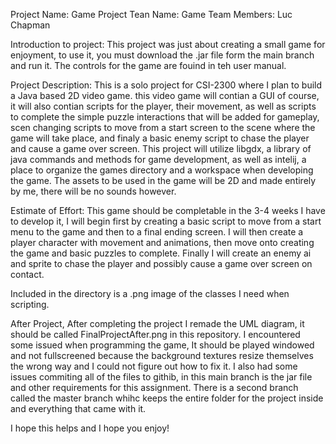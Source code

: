 Project Name: Game Project
Tean Name: Game
Team Members: Luc Chapman

Introduction to project: This project was just about creating a small game for enjoyment, to use it, you must download the .jar file form the main branch and run it. The controls for the game are fouind in teh user manual.

Project Description: This is a solo project for CSI-2300 where I plan to build a Java based 2D video game. this video game will contian a GUI of course, it will also contian scripts for the player, their
movement, as well as scripts to complete the simple puzzle interactions that will be added for gameplay, scen changing scripts to move from a start screen to the scene where the game will take place, and finaly a basic enemy script to chase the player and cause a game over screen. This project will utilize libgdx, a library of java commands and methods for game development, as well as intelij, a place to organize the games directory and a workspace when developing the game. The assets to be used in the game will be 2D and made entirely by me, there will be no sounds however.

Estimate of Effort: This game should be completable in the 3-4 weeks I have to develop it, I will begin first by creating a basic script to move from a start menu to the game and then to a final ending screen. I will then create a player character with movement and animations, then move onto creating the game and basic puzzles to complete. Finally I will create an enemy ai and sprite to chase the player and possibly cause a game over screen on contact.

Included in the directory is a .png image of the classes I need when scripting.

After Project,
After completing the project I remade the UML diagram, it should be called FinalProjectAfter.png in this repository.
I encountered some issued when programming the game, It should be played windowed and not fullscreened because the background textures resize themselves the wrong way and I could not figure out how to fix it.
I also had some issues commiting all of the files to githib, in this main branch is the jar file and other requirements for this assignment. There is a second branch called the master branch whihc keeps the
entire folder for the project inside and everything that came with it.

I hope this helps and I hope you enjoy!
